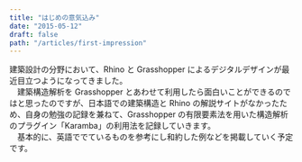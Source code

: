```yaml
---
title: "はじめの意気込み"
date: "2015-05-12"
draft: false
path: "/articles/first-impression"
---
```


建築設計の分野において、Rhino と Grasshopper によるデジタルデザインが最近目立つようになってきました。  
　建築構造解析を Grasshopper とあわせて利用したら面白いことができるのではと思ったのですが、日本語での建築構造と Rhino の解説サイトがなかったため、自身の勉強の記録を兼ねて、Grasshopper の有限要素法を用いた構造解析のプラグイン「Karamba」の利用法を記録していきます。  
　基本的に、英語ででているものを参考にし和約した例などを掲載していく予定です。
